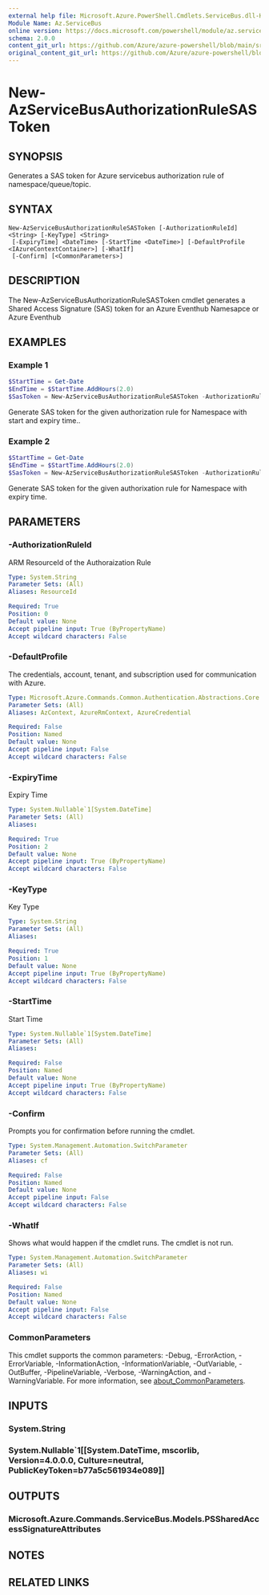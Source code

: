 ```yaml
---
external help file: Microsoft.Azure.PowerShell.Cmdlets.ServiceBus.dll-Help.xml
Module Name: Az.ServiceBus
online version: https://docs.microsoft.com/powershell/module/az.servicebus/new-azservicebusauthorizationrulesastoken
schema: 2.0.0
content_git_url: https://github.com/Azure/azure-powershell/blob/main/src/ServiceBus/ServiceBus/help/New-AzServiceBusAuthorizationRuleSASToken.md
original_content_git_url: https://github.com/Azure/azure-powershell/blob/main/src/ServiceBus/ServiceBus/help/New-AzServiceBusAuthorizationRuleSASToken.md
---
```


# New-AzServiceBusAuthorizationRuleSASToken

## SYNOPSIS
Generates a SAS token for Azure servicebus authorization rule of namespace/queue/topic. 

## SYNTAX

```
New-AzServiceBusAuthorizationRuleSASToken [-AuthorizationRuleId] <String> [-KeyType] <String>
 [-ExpiryTime] <DateTime> [-StartTime <DateTime>] [-DefaultProfile <IAzureContextContainer>] [-WhatIf]
 [-Confirm] [<CommonParameters>]
```

## DESCRIPTION
The New-AzServiceBusAuthorizationRuleSASToken cmdlet generates a Shared Access Signature (SAS) token for an Azure Eventhub Namesapce or Azure Eventhub

## EXAMPLES

### Example 1
```powershell
$StartTime = Get-Date
$EndTime = $StartTime.AddHours(2.0)
$SasToken = New-AzServiceBusAuthorizationRuleSASToken -AuthorizationRuleId $updatedAuthRule.Id  -KeyType Primary -ExpiryTime $EndTime -StartTime $StartTime
```

Generate SAS token for the given authorization rule for Namespace with start and expiry time..

### Example 2
```powershell
$StartTime = Get-Date
$EndTime = $StartTime.AddHours(2.0)
$SasToken = New-AzServiceBusAuthorizationRuleSASToken -AuthorizationRuleId $updatedAuthRule.Id  -KeyType Primary -ExpiryTime $EndTime
```

Generate SAS token for the given authorixation rule for Namespace with expiry time.

## PARAMETERS

### -AuthorizationRuleId
ARM ResourceId of the Authoraization Rule

```yaml
Type: System.String
Parameter Sets: (All)
Aliases: ResourceId

Required: True
Position: 0
Default value: None
Accept pipeline input: True (ByPropertyName)
Accept wildcard characters: False
```

### -DefaultProfile
The credentials, account, tenant, and subscription used for communication with Azure.

```yaml
Type: Microsoft.Azure.Commands.Common.Authentication.Abstractions.Core.IAzureContextContainer
Parameter Sets: (All)
Aliases: AzContext, AzureRmContext, AzureCredential

Required: False
Position: Named
Default value: None
Accept pipeline input: False
Accept wildcard characters: False
```

### -ExpiryTime
Expiry Time

```yaml
Type: System.Nullable`1[System.DateTime]
Parameter Sets: (All)
Aliases:

Required: True
Position: 2
Default value: None
Accept pipeline input: True (ByPropertyName)
Accept wildcard characters: False
```

### -KeyType
Key Type

```yaml
Type: System.String
Parameter Sets: (All)
Aliases:

Required: True
Position: 1
Default value: None
Accept pipeline input: True (ByPropertyName)
Accept wildcard characters: False
```

### -StartTime
Start Time

```yaml
Type: System.Nullable`1[System.DateTime]
Parameter Sets: (All)
Aliases:

Required: False
Position: Named
Default value: None
Accept pipeline input: True (ByPropertyName)
Accept wildcard characters: False
```

### -Confirm
Prompts you for confirmation before running the cmdlet.

```yaml
Type: System.Management.Automation.SwitchParameter
Parameter Sets: (All)
Aliases: cf

Required: False
Position: Named
Default value: None
Accept pipeline input: False
Accept wildcard characters: False
```

### -WhatIf
Shows what would happen if the cmdlet runs.
The cmdlet is not run.

```yaml
Type: System.Management.Automation.SwitchParameter
Parameter Sets: (All)
Aliases: wi

Required: False
Position: Named
Default value: None
Accept pipeline input: False
Accept wildcard characters: False
```

### CommonParameters
This cmdlet supports the common parameters: -Debug, -ErrorAction, -ErrorVariable, -InformationAction, -InformationVariable, -OutVariable, -OutBuffer, -PipelineVariable, -Verbose, -WarningAction, and -WarningVariable. For more information, see [about_CommonParameters](http://go.microsoft.com/fwlink/?LinkID=113216).

## INPUTS

### System.String

### System.Nullable`1[[System.DateTime, mscorlib, Version=4.0.0.0, Culture=neutral, PublicKeyToken=b77a5c561934e089]]

## OUTPUTS

### Microsoft.Azure.Commands.ServiceBus.Models.PSSharedAccessSignatureAttributes

## NOTES

## RELATED LINKS
